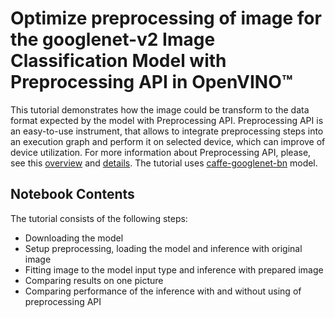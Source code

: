 # Optimize preprocessing of image for the googlenet-v2 Image Classification Model with Preprocessing API in OpenVINO™

This tutorial demonstrates how the image could be transform to the data format expected by the model with Preprocessing API. Preprocessing API is an easy-to-use instrument, that allows to integrate preprocessing steps into an execution graph and perform it on selected device, which can improve of device utilization. For more information about Preprocessing API, please, see this [overview](https://docs.openvino.ai/latest/openvino_docs_OV_UG_Preprocessing_Overview.html#) and [details](https://docs.openvino.ai/latest/openvino_docs_OV_UG_Preprocessing_Details.html). The tutorial uses [caffe-googlenet-bn](https://github.com/lim0606/caffe-googlenet-bn) model.


## Notebook Contents

The tutorial consists of the following steps:

* Downloading the model
* Setup preprocessing, loading the model and inference with original image
* Fitting image to the model input type and inference with prepared image
* Comparing results on one picture
* Comparing performance of the inference with and without using of preprocessing API
